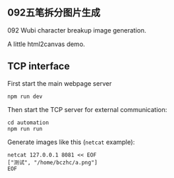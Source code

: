 092五笔拆分图片生成
---
092 Wubi character breakup image generation.

A little html2canvas demo.

## TCP interface
First start the main webpage server
```shell
npm run dev
```
Then start the TCP server for external communication:
```shell
cd automation
npm run run
```
Generate images like this (`netcat` example):
```shell
netcat 127.0.0.1 8081 << EOF
["测试", "/home/bczhc/a.png"]
EOF
```

